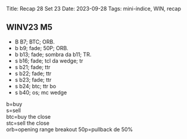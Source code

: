 Title: Recap 28 Set 23
Date: 2023-09-28
Tags: mini-índice, WIN, recap

## WINV23 M5

* B B7; BTC; ORB.  
* b b9; fade; 50P; ORB.  
* b b13; fade; sombra da b11; TR.  
* s b16; fade; tcl da wedge; tr  
* s b21; fade; ttr  
* s b22; fade; ttr  
* s b23; fade; ttr  
* s b24; btc; ttr bo  
* s b40; os; mc wedge  




b=buy    
s=sell    
btc=buy the close  
stc=sell the close  
orb=opening range breakout
50p=pullback de 50%


